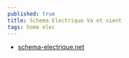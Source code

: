 ```yaml
---
published: true
title: Schema Electrique Va et vient
tags: home elec
---
```

- [schema-electrique.net](https://www.schema-electrique.net/schema-electrique-va-et-vient.html)
